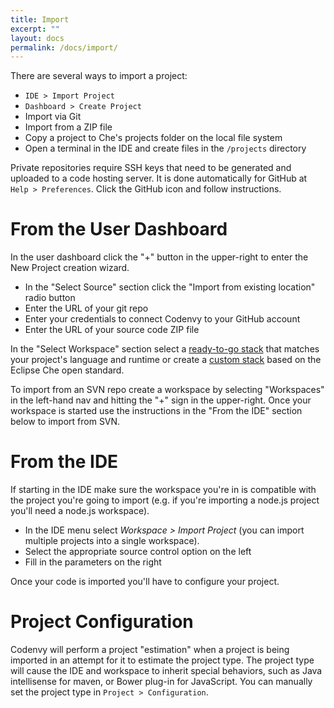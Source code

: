 ```yaml
---
title: Import
excerpt: ""
layout: docs
permalink: /docs/import/
---
```

There are several ways to import a project:
* `IDE > Import Project`
* `Dashboard > Create Project`
* Import via Git
* Import from a ZIP file
* Copy a project to Che's projects folder on the local file system
* Open a terminal in the IDE and create files in the `/projects` directory

Private repositories require SSH keys that need to be generated and uploaded to a code hosting server. It is done automatically for GitHub at `Help > Preferences`. Click the GitHub icon and follow instructions.
# From the User Dashboard  
In the user dashboard click the "+" button in the upper-right to enter the New Project creation wizard.
* In the "Select Source" section click the "Import from existing location" radio button
* Enter the URL of your git repo
* Enter your credentials to connect Codenvy to your GitHub account
* Enter the URL of your source code ZIP file

In the "Select Workspace" section select a [ready-to-go stack](../../docs/stacks#section-ready-to-go-stacks) that matches your project's language and runtime or create a [custom stack](../../docs/stacks#custom-stacks-for-che) based on the Eclipse Che open standard.

To import from an SVN repo create a workspace by selecting "Workspaces" in the left-hand nav and hitting the "+" sign in the upper-right. Once your workspace is started use the instructions in the "From the IDE" section below to import from SVN.
# From the IDE  
If starting in the IDE make sure the workspace you're in is compatible with the project you're going to import (e.g. if you're importing a node.js project you'll need a node.js workspace).
* In the IDE menu select *Workspace > Import Project* (you can import multiple projects into a single workspace).
* Select the appropriate source control option on the left
* Fill in the parameters on the right

Once your code is imported you'll have to configure your project.
# Project Configuration  
Codenvy will perform a project "estimation" when a project is being imported in an attempt for it to estimate the project type. The project type will cause the IDE and workspace to inherit special behaviors, such as Java intellisense for maven, or Bower plug-in for JavaScript. You can manually set the project type in `Project > Configuration`.
